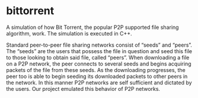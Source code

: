 # bittorrent
A simulation of how Bit Torrent, the popular P2P supported file sharing algorithm, work. The simulation is executed in C++.

Standard peer-to-peer file sharing networks consist of
“seeds” and “peers”. The “seeds” are the users that possess the
file in question and seed this file to those looking to obtain
said file, called “peers”. When downloading a file on a P2P
network, the peer connects to several seeds and begins
acquiring packets of the file from these seeds. As the
downloading progresses, the peer too is able to begin seeding
its downloaded packets to other peers in the network. In this
manner P2P networks are self sufficient and dictated by the
users. Our project emulated this behavior of P2P networks.
